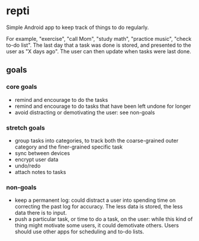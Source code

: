 # repti

Simple Android app to keep track of things to do regularly.

For example, "exercise", "call Mom", "study math", "practice music",
"check to-do list".
The last day that a task was done is stored, and presented to the user
as "X days ago". The user can then update when tasks were last done.

## goals

### core goals

- remind and encourage to do the tasks
- remind and encourage to do tasks that have been left undone for longer
- avoid distracting or demotivating the user: see non-goals

### stretch goals

- group tasks into categories, to track both the coarse-grained
  outer category and the finer-grained specific task
- sync between devices
- encrypt user data
- undo/redo
- attach notes to tasks

### non-goals

- keep a permanent log: could distract a user into spending time on
  correcting the past log for accuracy. The less data is stored, the less
  data there is to input.
- push a particular task, or time to do a task, on the user: while this
  kind of thing might motivate some users, it could demotivate others.
  Users should use other apps for scheduling and to-do lists.